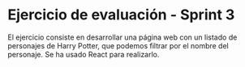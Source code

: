 # Ejercicio de evaluación - Sprint 3

El ejercicio consiste en desarrollar una página web con un listado de personajes de Harry Potter, que podemos filtrar por el nombre del personaje. Se ha usado React para realizarlo.
